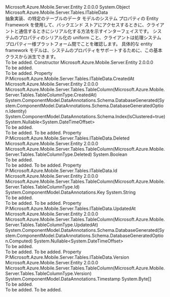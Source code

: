 <Type Name="EntityData" FullName="Microsoft.Azure.Mobile.Server.EntityData">
  <TypeSignature Language="C#" Value="public abstract class EntityData : Microsoft.Azure.Mobile.Server.Tables.ITableData" />
  <TypeSignature Language="ILAsm" Value=".class public auto ansi abstract beforefieldinit EntityData extends System.Object implements class Microsoft.Azure.Mobile.Server.Tables.ITableData" />
  <TypeSignature Language="DocId" Value="T:Microsoft.Azure.Mobile.Server.EntityData" />
  <TypeSignature Language="VB.NET" Value="Public MustInherit Class EntityData&#xA;Implements ITableData" />
  <TypeSignature Language="F#" Value="type EntityData = class&#xA;    interface ITableData" />
  <AssemblyInfo>
    <AssemblyName>Microsoft.Azure.Mobile.Server.Entity</AssemblyName>
    <AssemblyVersion>2.0.0.0</AssemblyVersion>
  </AssemblyInfo>
  <Base>
    <BaseTypeName>System.Object</BaseTypeName>
  </Base>
  <Interfaces>
    <Interface>
      <InterfaceName>Microsoft.Azure.Mobile.Server.Tables.ITableData</InterfaceName>
    </Interface>
  </Interfaces>
  <Docs>
    <summary>
            抽象実装、<see cref="T:Microsoft.Azure.Mobile.Server.Tables.ITableData" />の特定のテーブルのデータ モデルのシステム プロパティの Entity Framework を使用して、バックエンド ストアにアクセスするときに、クライアントと通信するときにシリアル化する方法を示すインターフェイスです。
            システムのプロパティのシリアル化の uniform こと、クライアントは処理システム プロパティ一様プラットフォーム間でことを確認します。 具体的な entity framework モデルは、システムのプロパティをサポートするために、この基本クラスから派生できます。
            </summary>
    <remarks>To be added.</remarks>
  </Docs>
  <Members>
    <Member MemberName=".ctor">
      <MemberSignature Language="C#" Value="protected EntityData ();" />
      <MemberSignature Language="ILAsm" Value=".method familyhidebysig specialname rtspecialname instance void .ctor() cil managed" />
      <MemberSignature Language="DocId" Value="M:Microsoft.Azure.Mobile.Server.EntityData.#ctor" />
      <MemberSignature Language="VB.NET" Value="Protected Sub New ()" />
      <MemberType>Constructor</MemberType>
      <AssemblyInfo>
        <AssemblyName>Microsoft.Azure.Mobile.Server.Entity</AssemblyName>
        <AssemblyVersion>2.0.0.0</AssemblyVersion>
      </AssemblyInfo>
      <Parameters />
      <Docs>
        <summary>To be added.</summary>
        <remarks>To be added.</remarks>
      </Docs>
    </Member>
    <Member MemberName="CreatedAt">
      <MemberSignature Language="C#" Value="public Nullable&lt;DateTimeOffset&gt; CreatedAt { get; set; }" />
      <MemberSignature Language="ILAsm" Value=".property instance valuetype System.Nullable`1&lt;valuetype System.DateTimeOffset&gt; CreatedAt" />
      <MemberSignature Language="DocId" Value="P:Microsoft.Azure.Mobile.Server.EntityData.CreatedAt" />
      <MemberSignature Language="VB.NET" Value="Public Property CreatedAt As Nullable(Of DateTimeOffset)" />
      <MemberSignature Language="F#" Value="member this.CreatedAt : Nullable&lt;DateTimeOffset&gt; with get, set" Usage="Microsoft.Azure.Mobile.Server.EntityData.CreatedAt" />
      <MemberType>Property</MemberType>
      <Implements>
        <InterfaceMember>P:Microsoft.Azure.Mobile.Server.Tables.ITableData.CreatedAt</InterfaceMember>
      </Implements>
      <AssemblyInfo>
        <AssemblyName>Microsoft.Azure.Mobile.Server.Entity</AssemblyName>
        <AssemblyVersion>2.0.0.0</AssemblyVersion>
      </AssemblyInfo>
      <Attributes>
        <Attribute>
          <AttributeName>Microsoft.Azure.Mobile.Server.Tables.TableColumn(Microsoft.Azure.Mobile.Server.Tables.TableColumnType.CreatedAt)</AttributeName>
        </Attribute>
        <Attribute>
          <AttributeName>System.ComponentModel.DataAnnotations.Schema.DatabaseGenerated(System.ComponentModel.DataAnnotations.Schema.DatabaseGeneratedOption.Identity)</AttributeName>
        </Attribute>
        <Attribute>
          <AttributeName>System.ComponentModel.DataAnnotations.Schema.Index(IsClustered=true)</AttributeName>
        </Attribute>
      </Attributes>
      <ReturnValue>
        <ReturnType>System.Nullable&lt;System.DateTimeOffset&gt;</ReturnType>
      </ReturnValue>
      <Docs>
        <summary>To be added.</summary>
        <value>To be added.</value>
        <remarks>To be added.</remarks>
      </Docs>
    </Member>
    <Member MemberName="Deleted">
      <MemberSignature Language="C#" Value="public bool Deleted { get; set; }" />
      <MemberSignature Language="ILAsm" Value=".property instance bool Deleted" />
      <MemberSignature Language="DocId" Value="P:Microsoft.Azure.Mobile.Server.EntityData.Deleted" />
      <MemberSignature Language="VB.NET" Value="Public Property Deleted As Boolean" />
      <MemberSignature Language="F#" Value="member this.Deleted : bool with get, set" Usage="Microsoft.Azure.Mobile.Server.EntityData.Deleted" />
      <MemberType>Property</MemberType>
      <Implements>
        <InterfaceMember>P:Microsoft.Azure.Mobile.Server.Tables.ITableData.Deleted</InterfaceMember>
      </Implements>
      <AssemblyInfo>
        <AssemblyName>Microsoft.Azure.Mobile.Server.Entity</AssemblyName>
        <AssemblyVersion>2.0.0.0</AssemblyVersion>
      </AssemblyInfo>
      <Attributes>
        <Attribute>
          <AttributeName>Microsoft.Azure.Mobile.Server.Tables.TableColumn(Microsoft.Azure.Mobile.Server.Tables.TableColumnType.Deleted)</AttributeName>
        </Attribute>
      </Attributes>
      <ReturnValue>
        <ReturnType>System.Boolean</ReturnType>
      </ReturnValue>
      <Docs>
        <summary>To be added.</summary>
        <value>To be added.</value>
        <remarks>To be added.</remarks>
      </Docs>
    </Member>
    <Member MemberName="Id">
      <MemberSignature Language="C#" Value="public string Id { get; set; }" />
      <MemberSignature Language="ILAsm" Value=".property instance string Id" />
      <MemberSignature Language="DocId" Value="P:Microsoft.Azure.Mobile.Server.EntityData.Id" />
      <MemberSignature Language="VB.NET" Value="Public Property Id As String" />
      <MemberSignature Language="F#" Value="member this.Id : string with get, set" Usage="Microsoft.Azure.Mobile.Server.EntityData.Id" />
      <MemberType>Property</MemberType>
      <Implements>
        <InterfaceMember>P:Microsoft.Azure.Mobile.Server.Tables.ITableData.Id</InterfaceMember>
      </Implements>
      <AssemblyInfo>
        <AssemblyName>Microsoft.Azure.Mobile.Server.Entity</AssemblyName>
        <AssemblyVersion>2.0.0.0</AssemblyVersion>
      </AssemblyInfo>
      <Attributes>
        <Attribute>
          <AttributeName>Microsoft.Azure.Mobile.Server.Tables.TableColumn(Microsoft.Azure.Mobile.Server.Tables.TableColumnType.Id)</AttributeName>
        </Attribute>
        <Attribute>
          <AttributeName>System.ComponentModel.DataAnnotations.Key</AttributeName>
        </Attribute>
      </Attributes>
      <ReturnValue>
        <ReturnType>System.String</ReturnType>
      </ReturnValue>
      <Docs>
        <summary>To be added.</summary>
        <value>To be added.</value>
        <remarks>To be added.</remarks>
      </Docs>
    </Member>
    <Member MemberName="UpdatedAt">
      <MemberSignature Language="C#" Value="public Nullable&lt;DateTimeOffset&gt; UpdatedAt { get; set; }" />
      <MemberSignature Language="ILAsm" Value=".property instance valuetype System.Nullable`1&lt;valuetype System.DateTimeOffset&gt; UpdatedAt" />
      <MemberSignature Language="DocId" Value="P:Microsoft.Azure.Mobile.Server.EntityData.UpdatedAt" />
      <MemberSignature Language="VB.NET" Value="Public Property UpdatedAt As Nullable(Of DateTimeOffset)" />
      <MemberSignature Language="F#" Value="member this.UpdatedAt : Nullable&lt;DateTimeOffset&gt; with get, set" Usage="Microsoft.Azure.Mobile.Server.EntityData.UpdatedAt" />
      <MemberType>Property</MemberType>
      <Implements>
        <InterfaceMember>P:Microsoft.Azure.Mobile.Server.Tables.ITableData.UpdatedAt</InterfaceMember>
      </Implements>
      <AssemblyInfo>
        <AssemblyName>Microsoft.Azure.Mobile.Server.Entity</AssemblyName>
        <AssemblyVersion>2.0.0.0</AssemblyVersion>
      </AssemblyInfo>
      <Attributes>
        <Attribute>
          <AttributeName>Microsoft.Azure.Mobile.Server.Tables.TableColumn(Microsoft.Azure.Mobile.Server.Tables.TableColumnType.UpdatedAt)</AttributeName>
        </Attribute>
        <Attribute>
          <AttributeName>System.ComponentModel.DataAnnotations.Schema.DatabaseGenerated(System.ComponentModel.DataAnnotations.Schema.DatabaseGeneratedOption.Computed)</AttributeName>
        </Attribute>
      </Attributes>
      <ReturnValue>
        <ReturnType>System.Nullable&lt;System.DateTimeOffset&gt;</ReturnType>
      </ReturnValue>
      <Docs>
        <summary>To be added.</summary>
        <value>To be added.</value>
        <remarks>To be added.</remarks>
      </Docs>
    </Member>
    <Member MemberName="Version">
      <MemberSignature Language="C#" Value="public byte[] Version { get; set; }" />
      <MemberSignature Language="ILAsm" Value=".property instance unsigned int8[] Version" />
      <MemberSignature Language="DocId" Value="P:Microsoft.Azure.Mobile.Server.EntityData.Version" />
      <MemberSignature Language="VB.NET" Value="Public Property Version As Byte()" />
      <MemberSignature Language="F#" Value="member this.Version : byte[] with get, set" Usage="Microsoft.Azure.Mobile.Server.EntityData.Version" />
      <MemberType>Property</MemberType>
      <Implements>
        <InterfaceMember>P:Microsoft.Azure.Mobile.Server.Tables.ITableData.Version</InterfaceMember>
      </Implements>
      <AssemblyInfo>
        <AssemblyName>Microsoft.Azure.Mobile.Server.Entity</AssemblyName>
        <AssemblyVersion>2.0.0.0</AssemblyVersion>
      </AssemblyInfo>
      <Attributes>
        <Attribute>
          <AttributeName>Microsoft.Azure.Mobile.Server.Tables.TableColumn(Microsoft.Azure.Mobile.Server.Tables.TableColumnType.Version)</AttributeName>
        </Attribute>
        <Attribute>
          <AttributeName>System.ComponentModel.DataAnnotations.Timestamp</AttributeName>
        </Attribute>
      </Attributes>
      <ReturnValue>
        <ReturnType>System.Byte[]</ReturnType>
      </ReturnValue>
      <Docs>
        <summary>To be added.</summary>
        <value>To be added.</value>
        <remarks>To be added.</remarks>
      </Docs>
    </Member>
  </Members>
</Type>